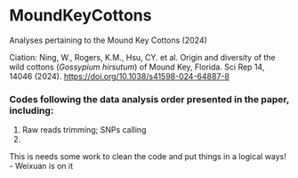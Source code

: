 # MoundKeyCottons
Analyses pertaining to the Mound Key Cottons (2024)

Ciation: Ning, W., Rogers, K.M., Hsu, CY. et al. Origin and diversity of the wild cottons (*Gossypium hirsutum*) of Mound Key, Florida. Sci Rep 14, 14046 (2024). https://doi.org/10.1038/s41598-024-64887-8

### Codes following the data analysis order presented in the paper, including:

1. Raw reads trimming; SNPs calling
2. 
This is needs some work to clean the code and put things in a logical ways! - Weixuan is on it 
